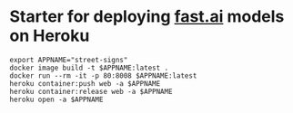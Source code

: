 # Starter for deploying [fast.ai](https://www.fast.ai) models on Heroku

~~~~
export APPNAME="street-signs"
docker image build -t $APPNAME:latest .
docker run --rm -it -p 80:8008 $APPNAME:latest
heroku container:push web -a $APPNAME
heroku container:release web -a $APPNAME
heroku open -a $APPNAME
~~~~
